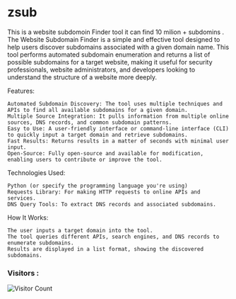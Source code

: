 # zsub
This is a website subdomoin Finder tool it can find 10 milion + subdomins . 
The Website Subdomain Finder is a simple and effective tool designed to help users discover subdomains associated with a given domain name. This tool performs automated subdomain enumeration and returns a list of possible subdomains for a target website, making it useful for security professionals, website administrators, and developers looking to understand the structure of a website more deeply.

Features:

    Automated Subdomain Discovery: The tool uses multiple techniques and APIs to find all available subdomains for a given domain.
    Multiple Source Integration: It pulls information from multiple online sources, DNS records, and common subdomain patterns.
    Easy to Use: A user-friendly interface or command-line interface (CLI) to quickly input a target domain and retrieve subdomains.
    Fast Results: Returns results in a matter of seconds with minimal user input.
    Open-Source: Fully open-source and available for modification, enabling users to contribute or improve the tool.

Technologies Used:

    Python (or specify the programming language you're using)
    Requests Library: For making HTTP requests to online APIs and services.
    DNS Query Tools: To extract DNS records and associated subdomains.

How It Works:

    The user inputs a target domain into the tool.
    The tool queries different APIs, search engines, and DNS records to enumerate subdomains.
    Results are displayed in a list format, showing the discovered subdomains.

    

### Visitors :
![Visitor Count](https://profile-counter.glitch.me/shazed-x/count.svg)
